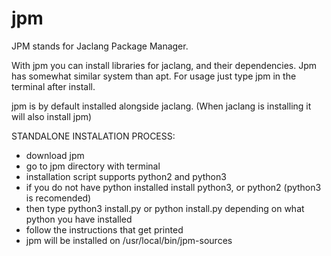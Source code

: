 # jpm

JPM stands for Jaclang Package Manager.

With jpm you can install libraries for jaclang, and their dependencies. Jpm has somewhat similar system than apt. For usage just type jpm in the terminal after install.

jpm is by default installed alongside jaclang. (When jaclang is installing it will also install jpm)

STANDALONE INSTALATION PROCESS:
 - download jpm
 - go to jpm directory with terminal
 - installation script supports python2 and python3
 - if you do not have python installed install python3, or python2 (python3 is recomended)
 - then type python3 install.py or python install.py depending on what python you have installed
 - follow the instructions that get printed
 - jpm will be installed on /usr/local/bin/jpm-sources
